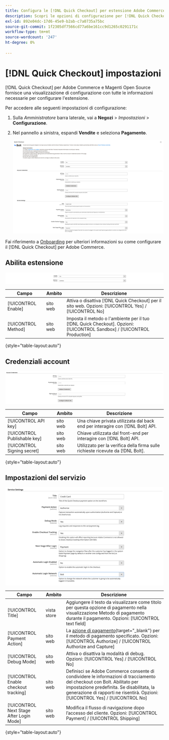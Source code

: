 ```yaml
---
title: Configura le [!DNL Quick Checkout] per estensione Adobe Commerce
description: Scopri le opzioni di configurazione per [!DNL Quick Checkout] e come integrare e configurare correttamente l'estensione.
exl-id: 892e04dc-17d6-45e9-b2ab-c7a0735a75bc
source-git-commit: 1f2305df7566cd77a6be161cc9d1265c0291171c
workflow-type: tm+mt
source-wordcount: '247'
ht-degree: 0%

---
```


# [!DNL Quick Checkout] impostazioni

[!DNL Quick Checkout] per Adobe Commerce e Magenti Open Source fornisce una visualizzazione di configurazione con tutte le informazioni necessarie per configurare l&#39;estensione.

Per accedere alle seguenti impostazioni di configurazione:

1. Sulla _Amministratore_ barra laterale, vai a **Negozi** > _Impostazioni_ > **Configurazione**.
1. Nel pannello a sinistra, espandi **Vendite** e seleziona **Pagamento**.

   ![Pagamento rapido](assets/quick-checkout-main-view-admin.png)

Fai riferimento a [Onboarding](../quick-checkout/onboarding.md) per ulteriori informazioni su come configurare il [!DNL Quick Checkout] per Adobe Commerce.

## Abilita estensione

![Pagamento rapido](assets/enable-method.png)

| Campo | Ambito | Descrizione |
|---|---|---|
| [!UICONTROL Enable] | sito web | Attiva o disattiva [!DNL Quick Checkout] per il sito web. Opzioni: [!UICONTROL Yes] / [!UICONTROL No] |
| [!UICONTROL Method] | sito web | Imposta il metodo o l&#39;ambiente per il tuo [!DNL Quick Checkout]. Opzioni: [!UICONTROL Sandbox] / [!UICONTROL Production] |

{style=&quot;table-layout:auto&quot;}

## Credenziali account

![Pagamento rapido](assets/account-creds.png)

| Campo | Ambito | Descrizione |
|---|---|---|
| [!UICONTROL API key] | sito web | Una chiave privata utilizzata dal back end per interagire con [!DNL Bolt] API. |
| [!UICONTROL Publishable key] | sito web | Chiave utilizzata dal front-end per interagire con [!DNL Bolt] API. |
| [!UICONTROL Signing secret] | sito web | Utilizzato per la verifica della firma sulle richieste ricevute da [!DNL Bolt]. |

{style=&quot;table-layout:auto&quot;}

## Impostazioni del servizio

![Pagamento rapido](assets/service-settings.png)

| Campo | Ambito | Descrizione |
|---|---|---|
| [!UICONTROL Title] | vista store | Aggiungere il testo da visualizzare come titolo per questa opzione di pagamento nella visualizzazione Metodo di pagamento durante il pagamento. Opzioni: [!UICONTROL text field] |
| [!UICONTROL Payment Action] | sito web | La [azione di pagamento](https://docs.magento.com/user-guide/configuration/sales/payment-methods.html#payment-actions){target=&quot;_blank&quot;} per il metodo di pagamento specificato. Opzioni: [!UICONTROL Authorize] / [!UICONTROL Authorize and Capture] |
| [!UICONTROL Debug Mode] | sito web | Attiva o disattiva la modalità di debug. Opzioni: [!UICONTROL Yes] / [!UICONTROL No] |
| [!UICONTROL Enable checkout tracking] | sito web | Definisci se Adobe Commerce consente di condividere le informazioni di tracciamento del checkout con Bolt. Abilitato per impostazione predefinita. Se disabilitata, la generazione di rapporti ne risentirà. Opzioni: [!UICONTROL Yes] / [!UICONTROL No] |
| [!UICONTROL Next Stage After Login Mode] | sito web | Modifica il flusso di navigazione dopo l’accesso del cliente. Opzioni: [!UICONTROL Payment] / [!UICONTROL Shipping] |

{style=&quot;table-layout:auto&quot;}
